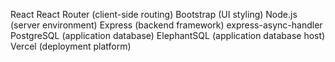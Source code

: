 React React Router (client-side routing) Bootstrap (UI styling)
Node.js (server environment)
Express (backend framework)
express-async-handler
PostgreSQL (application database)
ElephantSQL (application database host)
Vercel (deployment platform)

